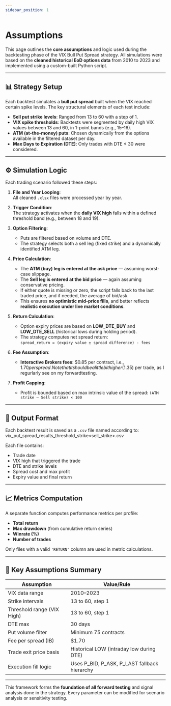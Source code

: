 ```yaml
---
sidebar_position: 1
---
```


# Assumptions

This page outlines the **core assumptions** and logic used during the backtesting phase of the VIX Bull Put Spread strategy. All simulations were based on the **cleaned historical EoD options data** from 2010 to 2023 and implemented using a custom-built Python script.

---

## 📊 Strategy Setup

Each backtest simulates a **bull put spread** built when the VIX reached certain spike levels. The key structural elements of each test include:

- **Sell put strike levels**: Ranged from 13 to 60 with a step of 1.
- **VIX spike thresholds**: Backtests were segmented by daily high VIX values between 13 and 60, in 1-point bands (e.g., 15–16).
- **ATM (at-the-money) puts**: Chosen dynamically from the options available in the filtered dataset per day.
- **Max Days to Expiration (DTE)**: Only trades with DTE ≤ 30 were considered.

---

## ⚙️ Simulation Logic

Each trading scenario followed these steps:

1. **File and Year Looping**:  
   All cleaned `.xlsx` files were processed year by year.

2. **Trigger Condition**:  
   The strategy activates when the **daily VIX high** falls within a defined threshold band (e.g., between 18 and 19).

3. **Option Filtering**:  
   - Puts are filtered based on volume and DTE.
   - The strategy selects both a sell leg (fixed strike) and a dynamically identified ATM leg.

4. **Price Calculation**:  
   - The **ATM (buy) leg is entered at the ask price** — assuming worst-case slippage.
   - The **Sell leg is entered at the bid price** — again assuming conservative pricing.
   - If either quote is missing or zero, the script falls back to the last traded price, and if needed, the average of bid/ask.
   - This ensures **no optimistic mid-price fills**, and better reflects **realistic execution under live market conditions**.

5. **Return Calculation**:  
   - Option expiry prices are based on **LOW_DTE_BUY** and **LOW_DTE_SELL** (historical lows during holding period).
   - The strategy computes net spread return:  
     `spread_return = (expiry value ± spread difference) - fees`

6. **Fee Assumption**:  
   - **Interactive Brokers fees**: $0.85 per contract, i.e., $1.70 per spread. Note that it should be a little bit higher ($1.35) per trade, as I regurlarly see on my forwardtesting.

7. **Profit Capping**:  
   - Profit is bounded based on max intrinsic value of the spread: `(ATM strike – Sell strike) × 100`

---

## 📁 Output Format

Each backtest result is saved as a `.csv` file named according to:
vix_put_spread_results_threshold_<low-high>strike<sell_strike>.csv


Each file contains:

- Trade date  
- VIX high that triggered the trade  
- DTE and strike levels  
- Spread cost and max profit  
- Expiry value and final return

---

## 📈 Metrics Computation

A separate function computes performance metrics per profile:

- **Total return**
- **Max drawdown** (from cumulative return series)
- **Winrate (%)**
- **Number of trades**

Only files with a valid `'RETURN'` column are used in metric calculations.

---

## 🧠 Key Assumptions Summary

| Assumption                             | Value/Rule                                 |
|----------------------------------------|--------------------------------------------|
| VIX data range                         | 2010–2023                                   |
| Strike intervals                       | 13 to 60, step 1                            |
| Threshold range (VIX High)             | 13 to 60, step 1                            |
| DTE max                                | 30 days                                     |
| Put volume filter                      | Minimum 75 contracts                        |
| Fee per spread (IB)                    | $1.70                                       |
| Trade exit price basis                 | Historical LOW (intraday low during DTE)    |
| Execution fill logic                   | Uses P_BID, P_ASK, P_LAST fallback hierarchy|

---

This framework forms the **foundation of all forward testing** and signal analysis done in the strategy. Every parameter can be modified for scenario analysis or sensitivity testing.
